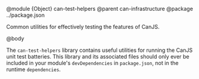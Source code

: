 @module {Object} can-test-helpers
@parent can-infrastructure
@package ../package.json

Common utilities for effectively testing the features of CanJS.

@body

The `can-test-helpers` library contains useful utilities for running the CanJS unit test batteries.  This library and its associated files should only ever be included in your module's `devDependencies` in `package.json`, not in the runtime `dependencies`.
